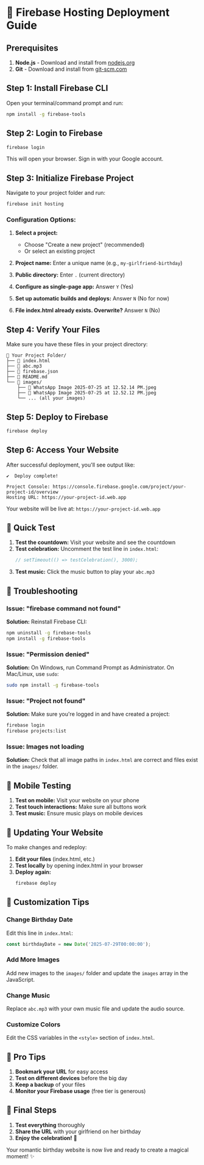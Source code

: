 # 🚀 Firebase Hosting Deployment Guide

## Prerequisites

1. **Node.js** - Download and install from [nodejs.org](https://nodejs.org/)
2. **Git** - Download and install from [git-scm.com](https://git-scm.com/)

## Step 1: Install Firebase CLI

Open your terminal/command prompt and run:

```bash
npm install -g firebase-tools
```

## Step 2: Login to Firebase

```bash
firebase login
```

This will open your browser. Sign in with your Google account.

## Step 3: Initialize Firebase Project

Navigate to your project folder and run:

```bash
firebase init hosting
```

### Configuration Options:

1. **Select a project:**
   - Choose "Create a new project" (recommended)
   - Or select an existing project

2. **Project name:** Enter a unique name (e.g., `my-girlfriend-birthday`)

3. **Public directory:** Enter `.` (current directory)

4. **Configure as single-page app:** Answer `Y` (Yes)

5. **Set up automatic builds and deploys:** Answer `N` (No for now)

6. **File index.html already exists. Overwrite?** Answer `N` (No)

## Step 4: Verify Your Files

Make sure you have these files in your project directory:

```
📁 Your Project Folder/
├── 📄 index.html
├── 📄 abc.mp3
├── 📄 firebase.json
├── 📄 README.md
└── 📁 images/
    ├── 📄 WhatsApp Image 2025-07-25 at 12.52.14 PM.jpeg
    ├── 📄 WhatsApp Image 2025-07-25 at 12.52.12 PM.jpeg
    └── ... (all your images)
```

## Step 5: Deploy to Firebase

```bash
firebase deploy
```

## Step 6: Access Your Website

After successful deployment, you'll see output like:

```
✔  Deploy complete!

Project Console: https://console.firebase.google.com/project/your-project-id/overview
Hosting URL: https://your-project-id.web.app
```

Your website will be live at: `https://your-project-id.web.app`

## 🎯 Quick Test

1. **Test the countdown:** Visit your website and see the countdown
2. **Test celebration:** Uncomment the test line in `index.html`:
   ```javascript
   // setTimeout(() => testCelebration(), 3000);
   ```
3. **Test music:** Click the music button to play your `abc.mp3`

## 🔧 Troubleshooting

### Issue: "firebase command not found"
**Solution:** Reinstall Firebase CLI:
```bash
npm uninstall -g firebase-tools
npm install -g firebase-tools
```

### Issue: "Permission denied"
**Solution:** On Windows, run Command Prompt as Administrator. On Mac/Linux, use `sudo`:
```bash
sudo npm install -g firebase-tools
```

### Issue: "Project not found"
**Solution:** Make sure you're logged in and have created a project:
```bash
firebase login
firebase projects:list
```

### Issue: Images not loading
**Solution:** Check that all image paths in `index.html` are correct and files exist in the `images/` folder.

## 📱 Mobile Testing

1. **Test on mobile:** Visit your website on your phone
2. **Test touch interactions:** Make sure all buttons work
3. **Test music:** Ensure music plays on mobile devices

## 🔄 Updating Your Website

To make changes and redeploy:

1. **Edit your files** (index.html, etc.)
2. **Test locally** by opening index.html in your browser
3. **Deploy again:**
   ```bash
   firebase deploy
   ```

## 🎉 Customization Tips

### Change Birthday Date
Edit this line in `index.html`:
```javascript
const birthdayDate = new Date('2025-07-29T00:00:00');
```

### Add More Images
Add new images to the `images/` folder and update the `images` array in the JavaScript.

### Change Music
Replace `abc.mp3` with your own music file and update the audio source.

### Customize Colors
Edit the CSS variables in the `<style>` section of `index.html`.

## 🌟 Pro Tips

1. **Bookmark your URL** for easy access
2. **Test on different devices** before the big day
3. **Keep a backup** of your files
4. **Monitor your Firebase usage** (free tier is generous)

## 🎊 Final Steps

1. **Test everything** thoroughly
2. **Share the URL** with your girlfriend on her birthday
3. **Enjoy the celebration!** 💖

Your romantic birthday website is now live and ready to create a magical moment! ✨ 